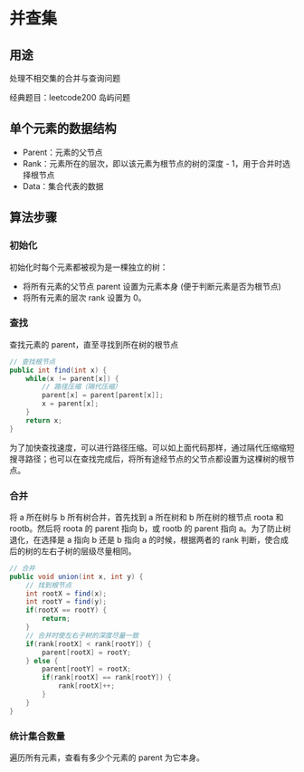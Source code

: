 # 并查集

## 用途

处理不相交集的合并与查询问题

经典题目：leetcode200 岛屿问题

## 单个元素的数据结构

- Parent：元素的父节点
- Rank：元素所在的层次，即以该元素为根节点的树的深度 - 1，用于合并时选择根节点
- Data：集合代表的数据

## 算法步骤

### 初始化

初始化时每个元素都被视为是一棵独立的树：
- 将所有元素的父节点 parent 设置为元素本身 (便于判断元素是否为根节点)
- 将所有元素的层次 rank 设置为 0。

### 查找

查找元素的 parent，直至寻找到所在树的根节点
```java
// 查找根节点 
public int find(int x) { 
    while(x != parent[x]) { 
        // 路径压缩（隔代压缩） 
        parent[x] = parent[parent[x]]; 
        x = parent[x]; 
    } 
    return x; 
}
```

为了加快查找速度，可以进行路径压缩。可以如上面代码那样，通过隔代压缩缩短搜寻路径；也可以在查找完成后，将所有途经节点的父节点都设置为这棵树的根节点。

### 合并

将 a 所在树与 b 所有树合并，首先找到 a 所在树和 b 所在树的根节点  roota 和 rootb。然后将 roota 的 parent 指向 b，或 rootb 的 parent 指向 a。为了防止树退化，在选择是 a 指向 b 还是 b 指向 a 的时候，根据两者的 rank 判断，使合成后的树的左右子树的层级尽量相同。

```java
// 合并  
public void union(int x, int y) {  
    // 找到根节点
    int rootX = find(x);  
    int rootY = find(y);  
    if(rootX == rootY) {  
        return;  
    } 
    // 合并时使左右子树的深度尽量一致  
    if(rank[rootX] < rank[rootY]) {  
        parent[rootX] = rootY;  
    } else {  
        parent[rootY] = rootX;  
        if(rank[rootX] == rank[rootY]) {  
            rank[rootX]++;  
        } 
    }  
}
```

### 统计集合数量

遍历所有元素，查看有多少个元素的 parent 为它本身。
